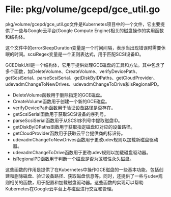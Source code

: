 # File: pkg/volume/gcepd/gce_util.go

pkg/volume/gcepd/gce_util.go文件是Kubernetes项目中的一个文件，它主要提供了一些与Google云平台(Google Compute Engine)相关的磁盘操作的实用函数和结构体。

这个文件中的errorSleepDuration变量是一个时间间隔，表示当出现错误时需要休眠的时间。scsiRegex变量是一个正则表达式，用于匹配SCSI设备ID。

GCEDiskUtil是一个结构体，它用于提供处理GCE磁盘的工具和方法。其中包含了多个函数，如DeleteVolume、CreateVolume、verifyDevicePath、getScsiSerial、parseScsiSerial、getDiskByIDPaths、getCloudProvider、udevadmChangeToNewDrives、udevadmChangeToDrive和isRegionalPD。

- DeleteVolume函数用于删除指定的GCE磁盘。
- CreateVolume函数用于创建一个新的GCE磁盘。
- verifyDevicePath函数用于验证设备路径是否存在。
- getScsiSerial函数用于获取SCSI设备的序列号。
- parseScsiSerial函数用于从SCSI序列号中提取磁盘ID。
- getDiskByIDPaths函数用于获取指定磁盘ID对应的设备路径。
- getCloudProvider函数用于获取云平台提供商的标识符。
- udevadmChangeToNewDrives函数用于更改udev规则以加载新磁盘驱动器。
- udevadmChangeToDrive函数用于更改udev规则以加载磁盘驱动器。
- isRegionalPD函数用于判断一个磁盘是否为区域性永久磁盘。

这些函数的作用是提供了在Kubernetes中操作GCE磁盘的一些基本功能，包括创建和删除磁盘、验证设备路径、获取磁盘信息等。同时，还提供了一些与udev规则相关的函数，用于配置和加载磁盘驱动器。这些函数的实现可以帮助Kubernetes在Google云平台上与磁盘进行交互和管理。

